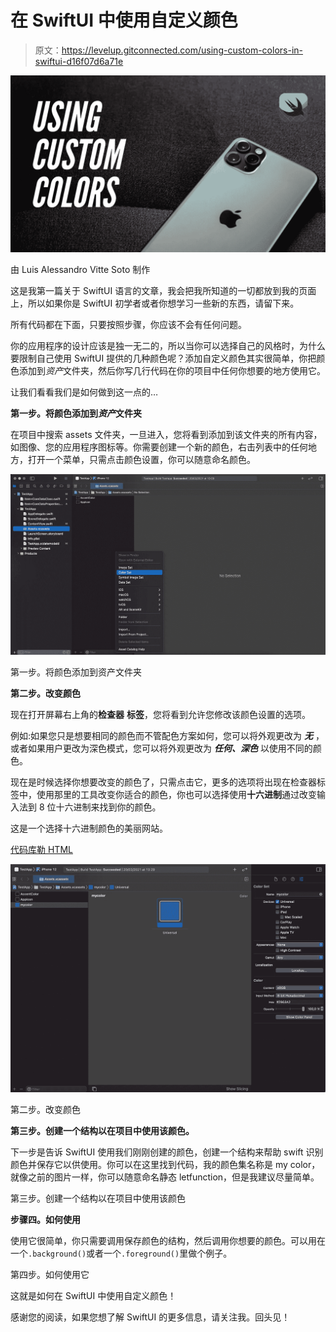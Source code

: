 # 在 SwiftUI 中使用自定义颜色

> 原文：<https://levelup.gitconnected.com/using-custom-colors-in-swiftui-d16f07d6a71e>

![](img/1a553ffef88565fbc05a96d9ce7cb390.png)

由 Luis Alessandro Vitte Soto 制作

这是我第一篇关于 SwiftUI 语言的文章，我会把我所知道的一切都放到我的页面上，所以如果你是 SwiftUI 初学者或者你想学习一些新的东西，请留下来。

所有代码都在下面，只要按照步骤，你应该不会有任何问题。

你的应用程序的设计应该是独一无二的，所以当你可以选择自己的风格时，为什么要限制自己使用 SwiftUI 提供的几种颜色呢？添加自定义颜色其实很简单，你把颜色添加到*资产*文件夹，然后你写几行代码在你的项目中任何你想要的地方使用它。

让我们看看我们是如何做到这一点的…

**第一步。将颜色添加到*资产*文件夹**

在项目中搜索 assets 文件夹，一旦进入，您将看到添加到该文件夹的所有内容，如图像、您的应用程序图标等。你需要创建一个新的颜色，右击列表中的任何地方，打开一个菜单，只需点击颜色设置，你可以随意命名颜色。

![](img/fb849a01a9a7e07efbf0b5a93acf11df.png)

第一步。将颜色添加到资产文件夹

**第二步。改变颜色**

现在打开屏幕右上角的**检查器** **标签**，您将看到允许您修改该颜色设置的选项。

例如:如果您只是想要相同的颜色而不管配色方案如何，您可以将外观更改为 ***无*** ，或者如果用户更改为深色模式，您可以将外观更改为 ***任何、深色*** 以使用不同的颜色。

现在是时候选择你想要改变的颜色了，只需点击它，更多的选项将出现在检查器标签中，使用那里的工具改变你适合的颜色，你也可以选择使用**十六进制**通过改变输入法到 8 位十六进制来找到你的颜色。

这是一个选择十六进制颜色的美丽网站。

[代码库勒 HTML](https://htmlcolorcodes.com/fr/)

![](img/df3e6ae35979f2087ca7776ea5b0571f.png)

第二步。改变颜色

**第三步。创建一个结构以在项目中使用该颜色。**

下一步是告诉 SwiftUI 使用我们刚刚创建的颜色，创建一个结构来帮助 swift 识别颜色并保存它以供使用。你可以在这里找到代码，我的颜色集名称是 my color，就像之前的图片一样，你可以随意命名静态 letfunction，但是我建议尽量简单。

第三步。创建一个结构以在项目中使用该颜色

**步骤四。如何使用**

使用它很简单，你只需要调用保存颜色的结构，然后调用你想要的颜色。可以用在一个`.background()`或者一个`.foreground()`里做个例子。

第四步。如何使用它

这就是如何在 SwiftUI 中使用自定义颜色！

感谢您的阅读，如果您想了解 SwiftUI 的更多信息，请关注我。回头见！